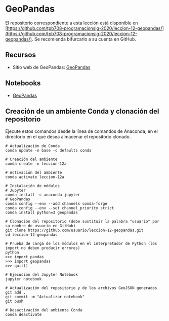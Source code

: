 # GeoPandas

El repositorio correspondiente a esta lección está disponible en [https://github.com/tpb708-programacionsig-2020/leccion-12-geopandas/](https://github.com/tpb708-programacionsig-2020/leccion-12-geopandas/). Se recomienda bifurcarlo a su cuenta en GitHub.

## Recursos
- Sitio web de GeoPandas: [GeoPandas](https://geopandas.org/)

## Notebooks
- [GeoPandas](https://github.com/tpb708-programacionsig-2020/leccion-12-geopandas/blob/master/geopandas.ipynb)

## Creación de un ambiente Conda y clonación del repositorio
Ejecute estos comandos desde la línea de comandos de Anaconda, en el directorio en el que desea almacenar el repositorio clonado.
```shell
# Actualización de Conda
conda update -n base -c defaults conda

# Creación del ambiente
conda create -n leccion-12a

# Activación del ambiente
conda activate leccion-12a

# Instalación de módulos
# Jupyter
conda install -c anaconda jupyter
# GeoPandas
conda config --env --add channels conda-forge
conda config --env --set channel_priority strict
conda install python=3 geopandas

# Clonación del repositorio (debe sustituir la palabra "usuario" por su nombre de usuario en GitHub)
git clone https://github.com/usuario/leccion-12-geopandas.git
cd leccion-12-geopandas

# Prueba de carga de los módulos en el interpretador de Python (los import no deben producir errores)
python
>>> import pandas
>>> import geopandas
>>> quit()

# Ejecución del Jupyter Notebook
jupyter notebook

# Actualización del repositorio y de los archivos GeoJSON generados
git add .
git commit -m "Actualizar notebook"
git push

# Desactivación del ambiente Conda
conda deactivate
```

